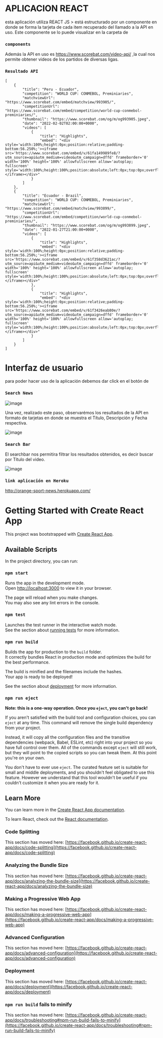 # APLICACION REACT

esta aplicación utiliza REACT JS > está estructurado por un componente en donde se forma la tarjeta de cada item recuperado del llamado a la API en uso. Este componente se lo puede visualizar en la carpeta de 

### `components`

Además la API en uso es https://www.scorebat.com/video-api/ ,la cual nos permite obtener videos de los partidos de diversas ligas.

### `Resultado API`

```
[
    {
        "title": "Peru - Ecuador",
        "competition": "WORLD CUP: CONMEBOL, Preminiaries",
        "matchviewUrl": "https://www.scorebat.com/embed/matchview/993905/",
        "competitionUrl": "https://www.scorebat.com/embed/competition/world-cup-conmebol-preminiaries/",
        "thumbnail": "https://www.scorebat.com/og/m/og993905.jpeg",
        "date": "2022-02-02T02:00:00+0000",
        "videos": [
            {
                "title": "Highlights",
                "embed": "<div style='width:100%;height:0px;position:relative;padding-bottom:56.250%;'><iframe src='https://www.scorebat.com/embed/v/61fa149989fe8/?utm_source=api&utm_medium=video&utm_campaign=dffd' frameborder='0' width='100%' height='100%' allowfullscreen allow='autoplay; fullscreen' style='width:100%;height:100%;position:absolute;left:0px;top:0px;overflow:hidden;'></iframe></div>"
            }
        ]
    },
    {
        "title": "Ecuador - Brazil",
        "competition": "WORLD CUP: CONMEBOL, Preminiaries",
        "matchviewUrl": "https://www.scorebat.com/embed/matchview/993899/",
        "competitionUrl": "https://www.scorebat.com/embed/competition/world-cup-conmebol-preminiaries/",
        "thumbnail": "https://www.scorebat.com/og/m/og993899.jpeg",
        "date": "2022-01-27T21:00:00+0000",
        "videos": [
            {
                "title": "Highlights",
                "embed": "<div style='width:100%;height:0px;position:relative;padding-bottom:56.250%;'><iframe src='https://www.scorebat.com/embed/v/61f358d3621ac/?utm_source=api&utm_medium=video&utm_campaign=dffd' frameborder='0' width='100%' height='100%' allowfullscreen allow='autoplay; fullscreen' style='width:100%;height:100%;position:absolute;left:0px;top:0px;overflow:hidden;'></iframe></div>"
            },
            {
                "title": "Highlights",
                "embed": "<div style='width:100%;height:0px;position:relative;padding-bottom:56.250%;'><iframe src='https://www.scorebat.com/embed/v/61f3426eab80e/?utm_source=api&utm_medium=video&utm_campaign=dffd' frameborder='0' width='100%' height='100%' allowfullscreen allow='autoplay; fullscreen' style='width:100%;height:100%;position:absolute;left:0px;top:0px;overflow:hidden;'></iframe></div>"
            }
        ]
    }
]
```

# Interfaz de usuario

para poder hacer uso de la aplicación debemos dar click en el botón de
### `Search News`
![image](https://user-images.githubusercontent.com/74694516/152256696-70510dd3-6036-4abc-b260-e2a1fcf9e3ed.png)

Una vez, realizado este paso, observarémos los resultados de la API en formato de tarjetas en donde se muestra el Título, Descripción y Fecha respectiva.

![image](https://user-images.githubusercontent.com/74694516/152257194-08828137-0986-446a-9b73-2f51a32d7177.png)

###  `Search Bar`

El searchbar nos permitira filtrar los resultados obtenidos, es decir buscar por Título del video.

![image](https://user-images.githubusercontent.com/74694516/152257317-1883dc17-bfa6-48b7-9f09-fd2c6bb47b0b.png)

### `link aplicación en Heroku `

http://orange-sport-news.herokuapp.com/

# Getting Started with Create React App

This project was bootstrapped with [Create React App](https://github.com/facebook/create-react-app).

## Available Scripts

In the project directory, you can run:

### `npm start`

Runs the app in the development mode.\
Open [http://localhost:3000](http://localhost:3000) to view it in your browser.

The page will reload when you make changes.\
You may also see any lint errors in the console.

### `npm test`

Launches the test runner in the interactive watch mode.\
See the section about [running tests](https://facebook.github.io/create-react-app/docs/running-tests) for more information.

### `npm run build`

Builds the app for production to the `build` folder.\
It correctly bundles React in production mode and optimizes the build for the best performance.

The build is minified and the filenames include the hashes.\
Your app is ready to be deployed!

See the section about [deployment](https://facebook.github.io/create-react-app/docs/deployment) for more information.

### `npm run eject`

**Note: this is a one-way operation. Once you `eject`, you can't go back!**

If you aren't satisfied with the build tool and configuration choices, you can `eject` at any time. This command will remove the single build dependency from your project.

Instead, it will copy all the configuration files and the transitive dependencies (webpack, Babel, ESLint, etc) right into your project so you have full control over them. All of the commands except `eject` will still work, but they will point to the copied scripts so you can tweak them. At this point you're on your own.

You don't have to ever use `eject`. The curated feature set is suitable for small and middle deployments, and you shouldn't feel obligated to use this feature. However we understand that this tool wouldn't be useful if you couldn't customize it when you are ready for it.

## Learn More

You can learn more in the [Create React App documentation](https://facebook.github.io/create-react-app/docs/getting-started).

To learn React, check out the [React documentation](https://reactjs.org/).

### Code Splitting

This section has moved here: [https://facebook.github.io/create-react-app/docs/code-splitting](https://facebook.github.io/create-react-app/docs/code-splitting)

### Analyzing the Bundle Size

This section has moved here: [https://facebook.github.io/create-react-app/docs/analyzing-the-bundle-size](https://facebook.github.io/create-react-app/docs/analyzing-the-bundle-size)

### Making a Progressive Web App

This section has moved here: [https://facebook.github.io/create-react-app/docs/making-a-progressive-web-app](https://facebook.github.io/create-react-app/docs/making-a-progressive-web-app)

### Advanced Configuration

This section has moved here: [https://facebook.github.io/create-react-app/docs/advanced-configuration](https://facebook.github.io/create-react-app/docs/advanced-configuration)

### Deployment

This section has moved here: [https://facebook.github.io/create-react-app/docs/deployment](https://facebook.github.io/create-react-app/docs/deployment)

### `npm run build` fails to minify

This section has moved here: [https://facebook.github.io/create-react-app/docs/troubleshooting#npm-run-build-fails-to-minify](https://facebook.github.io/create-react-app/docs/troubleshooting#npm-run-build-fails-to-minify)
